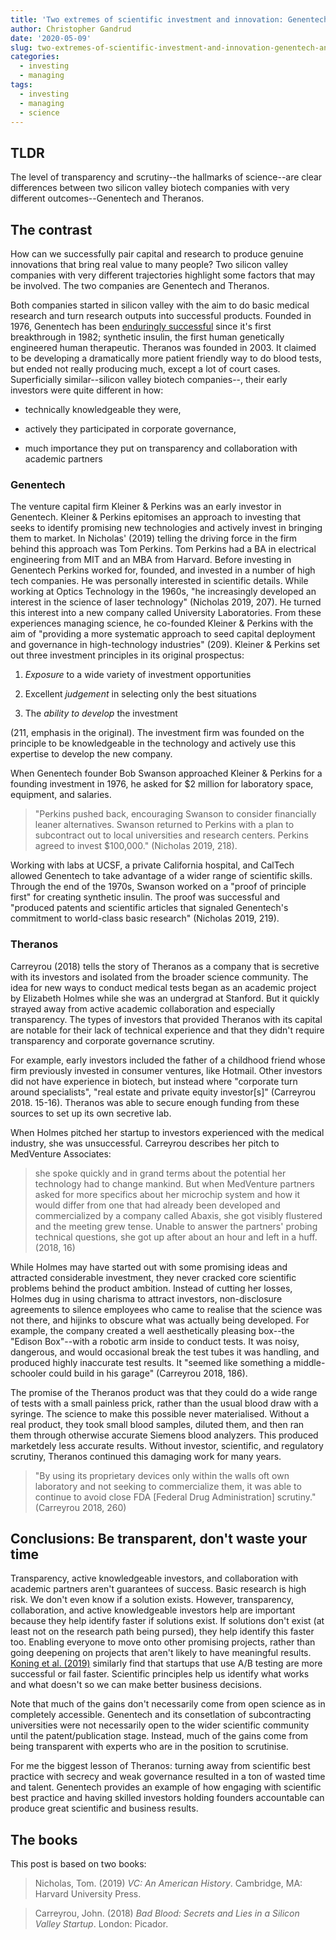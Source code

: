 ```yaml
---
title: 'Two extremes of scientific investment and innovation: Genentech and Theranos'
author: Christopher Gandrud
date: '2020-05-09'
slug: two-extremes-of-scientific-investment-and-innovation-genentech-and-theranos
categories:
  - investing
  - managing
tags:
  - investing
  - managing
  - science
---
```


## TLDR 

The level of transparency and scrutiny--the hallmarks of science--are clear differences between two silicon valley biotech companies with very different outcomes--Genentech and Theranos. 

## The contrast

How can we successfully pair capital and research to produce genuine innovations that bring real value to many people? Two silicon valley companies with very different trajectories highlight some factors that may be involved. The two companies are Genentech and Theranos.

Both companies started in silicon valley with the aim to do basic medical research and turn research outputs into successful products. Founded in 1976, Genentech has been [enduringly successful](https://en.wikipedia.org/wiki/Genentech#Products_timeline) since it's first breakthrough in 1982; synthetic insulin, the first human genetically engineered human therapeutic. Theranos was founded in 2003. It claimed to be developing a dramatically more patient friendly way to do blood tests, but ended not really producing much, except a lot of court cases. Superficially similar--silicon valley biotech companies--, their early investors were quite different in how:

- technically knowledgeable they were,

- actively they participated in corporate governance,

- much importance they put on transparency and collaboration with academic partners

### Genentech

The venture capital firm Kleiner & Perkins was an early investor in Genentech. Kleiner & Perkins epitomises an approach to investing that seeks to identify promising new technologies and actively invest in bringing them to market. In Nicholas' (2019) telling the driving force in the firm behind this approach was Tom Perkins. Tom Perkins had a BA in electrical engineering from MIT and an MBA from Harvard. Before investing in Genentech Perkins worked for, founded, and invested in a number of high tech companies. He was personally interested in scientific details. While working at Optics Technology in the 1960s, "he increasingly developed an interest in the science of laser technology" (Nicholas 2019, 207). He turned this interest into a new company called University Laboratories. From these experiences managing science, he co-founded Kleiner & Perkins with the aim of "providing a more systematic approach to seed capital deployment and governance in high-technology industries" (209). Kleiner & Perkins set out three investment principles in its original prospectus:

1. _Exposure_ to a wide variety of investment opportunities

2. Excellent _judgement_ in selecting only the best situations

3. The _ability to develop_ the investment

(211, emphasis in the original). The investment firm was founded on the principle to be knowledgeable in the technology and actively use this expertise to develop the new company. 

When Genentech founder Bob Swanson approached Kleiner & Perkins for a founding investment in 1976, he asked for $2 million for laboratory space, equipment, and salaries. 

> "Perkins pushed back, encouraging Swanson to consider financially leaner alternatives. Swanson returned to Perkins with a plan to subcontract out to local universities and research centers. Perkins agreed to invest $100,000." (Nicholas 2019, 218).

Working with labs at UCSF, a private California hospital, and CalTech allowed Genentech to take advantage of a wider range of scientific skills. Through the end of the 1970s, Swanson worked on a "proof of principle first" for creating synthetic insulin. The proof was successful and "produced patents and scientific articles that signaled Genentech's commitment to world-class basic research" (Nicholas 2019, 219).

### Theranos

Carreyrou (2018) tells the story of Theranos as a company that is secretive with its investors and isolated from the broader science community.  The idea for new ways to conduct medical tests began as an academic project by Elizabeth Holmes while she was an undergrad at Stanford. But it quickly strayed away from active academic collaboration and especially transparency. The types of investors that provided Theranos with its capital are notable for their lack of technical experience and that they didn't require transparency and corporate governance scrutiny.

For example, early investors included the father of a childhood friend whose firm previously invested in consumer ventures, like Hotmail. Other investors did not have experience in biotech, but instead where "corporate turn around specialists", "real estate and private equity investor[s]" (Carreyrou 2018. 15-16). Theranos was able to secure enough funding from these sources to set up its own secretive lab.

When Holmes pitched her startup to investors experienced with the medical industry, she was unsuccessful. Carreyrou describes her pitch to MedVenture Associates: 

> she spoke quickly and in grand terms about the potential her technology had to change mankind. But when MedVenture partners asked for more specifics about her microchip system and how it would differ from one that had already been developed and commercialized by a company called Abaxis, she got visibly flustered and the meeting grew tense. Unable to answer the partners' probing technical questions, she got up after about an hour and left in a huff. (2018, 16)

While Holmes may have started out with some promising ideas and attracted considerable investment, they never cracked core scientific problems behind the product ambition. Instead of cutting her losses, Holmes dug in using charisma to attract investors, non-disclosure agreements to silence employees who came to realise that the science was not there, and hijinks to obscure what was actually being developed. For example, the company created a well aesthetically pleasing box--the "Edison Box"--with a robotic arm inside to conduct tests. It was noisy, dangerous, and would occasional break the test tubes it was handling, and produced highly inaccurate test results. It "seemed like something a middle-schooler could build in his garage" (Carreyrou 2018, 186). 

The promise of the Theranos product was that they could do a wide range of tests with a small painless prick, rather than the usual blood draw with a syringe. The science to make this possible never materialised. Without a real product, they took small blood samples, diluted them, and then ran them through otherwise accurate Siemens blood analyzers. This produced marketdely less accurate results. Without investor, scientific, and regulatory scrutiny, Theranos continued this damaging work for many years. 

> "By using its proprietary devices only within the walls oft own laboratory and not seeking to commercialize them, it was able to continue to avoid close FDA [Federal Drug Administration] scrutiny." (Carreyrou 2018, 260)

## Conclusions: Be transparent, don't waste your time

Transparency, active knowledgeable investors, and collaboration with academic partners aren't guarantees of success. Basic research is high risk. We don't even know if a solution exists. However, transparency, collaboration, and active knowledgeable investors help are important because they help identify faster if solutions exist. If solutions don't exist (at least not on the research path being pursed), they help identify this faster too. Enabling everyone to move onto other promising projects, rather than going deepening on projects that aren't likely to have meaningful results. [Koning et al. (2019)](https://www.nber.org/papers/w26278) similarly find that startups that use A/B testing are more successful or fail faster. Scientific principles help us identify what works and what doesn't so we can make better business decisions.

Note that much of the gains don't necessarily come from open science as in completely accessible. Genentech and its consetlation of subcontracting universities were not necessarily open to the wider scientific community until the patent/publication stage.  Instead, much of the gains come from being transparent with experts who are in the position to scrutinise. 

For me the biggest lesson of Theranos: turning away from scientific best practice with secrecy and weak governance resulted in a ton of wasted time and talent. Genentech provides an example of how engaging with scientific best practice and having skilled investors holding founders accountable can produce great scientific and business results.  

## The books

This post is based on two books:

> Nicholas, Tom. (2019) _VC: An American History_. Cambridge, MA: Harvard University Press.

> Carreyrou, John. (2018) _Bad Blood: Secrets and Lies in a Silicon Valley Startup_. London: Picador.